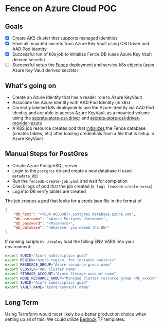 # Fence on Azure Cloud POC

## Goals
- [x] Create AKS cluster that supports managed identities 
- [x] Have all mounted secrets from Azure Key Vault using CSI Driver and AAD Pod Identity
- [x] Successful run of k8s job to initialize Fence DB (uses Azure Key Vault derived secrets)
- [ ] Successful setup the [Fence](https://github.com/andrebriggs/fence/tree/azure_support) deployment and service k8s objects (uses Azure Key Vault derived secrets)

## What's going on
* Create an Azure Identity that has a reader role to Azure KeyVault 
* Associate the Azure Identity with AAD Pod Identity (in k8s)
* Correctly labeled k8s deployments use the Azure Identity via AAD Pod Identity and are able to access Azure KeyVault as a mounted volume using the [secrets-store-csi-driver](https://github.com/kubernetes-sigs/secrets-store-csi-driver) and [secrets-store-csi-driver-provider-azure](https://github.com/Azure/secrets-store-csi-driver-provider-azure)
* A K8S job resource creates pod that [initializes](https://github.com/uc-cdis/userdatamodel) the Fence database (creates tables, etc) after loading credentials from a file that is setup in Azure KeyVault  

## Manual Steps for PostGres
* Create Azure PostgreSQL server
* Login to the `postgres` db and create a new database (I used `metadata_db`)
* Run the `fencedb-create-job.yaml` and wait for completion
* Check logs of pod that the job created (`k logs fencedb-create-xxxxx`)
* Log into DB verify tables are created

The job creates a pod that looks for a creds json file in the format of 
```json
{
    "db_host": "<YOUR ACCOUNT>.postgres.database.azure.com",
    "db_username": "<Azure Postgres Username>",
    "db_password": "<Password>",
    "db_database": "<Whatever you named the DB>"
}
```
If running scripts in `./deploy` load the folling ENV VARS into your environment:
```bash
export SUBID="Azure subscription guid"
export REGION="Azure region, for instance <westus>"
export RESOURCE_GROUP="Azure resource group name" 
export CLUSTER="AKS Cluster name"
export STORAGE_ACCOUNT="Azure Storage account name"
export NODE_RESOURCE_GROUP="Managed cluster resource group <MC_xxxxx>"
export SUBID="Azure subscription guid"
export VAULT_NAME="Azure Keyvault name"
```

## Long Term
Using Terraform would most likely be a better production choice when setting up all of this. We could utilize [Bedrock](https://github.com/Microsoft/bedrock) TF templates.   

<!-- 

-----

Adding `creds.json` to AzKV:
`az keyvault secret set --vault-name $VAULT_NAME --name "fence-creds" --file ./secrets/creds.json`

[Install the Azure Key Vault Provider](https://github.com/Azure/secrets-store-csi-driver-provider-azure/blob/master/docs/install-yamls.md#install-the-azure-key-vault-provider)

`kubectl apply -f https://raw.githubusercontent.com/Azure/secrets-store-csi-driver-provider-azure/master/deployment/provider-azure-installer.yaml`

Things that helped:
https://github.com/Azure/secrets-store-csi-driver-provider-azure/issues/88

Finally verify with kubectl exec -it nginx-secrets-store-inline cat /mnt/secrets-store/fence-creds -->
